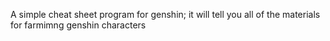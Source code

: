 A simple cheat sheet program for genshin; it will tell you all of the materials for farmimng genshin characters

